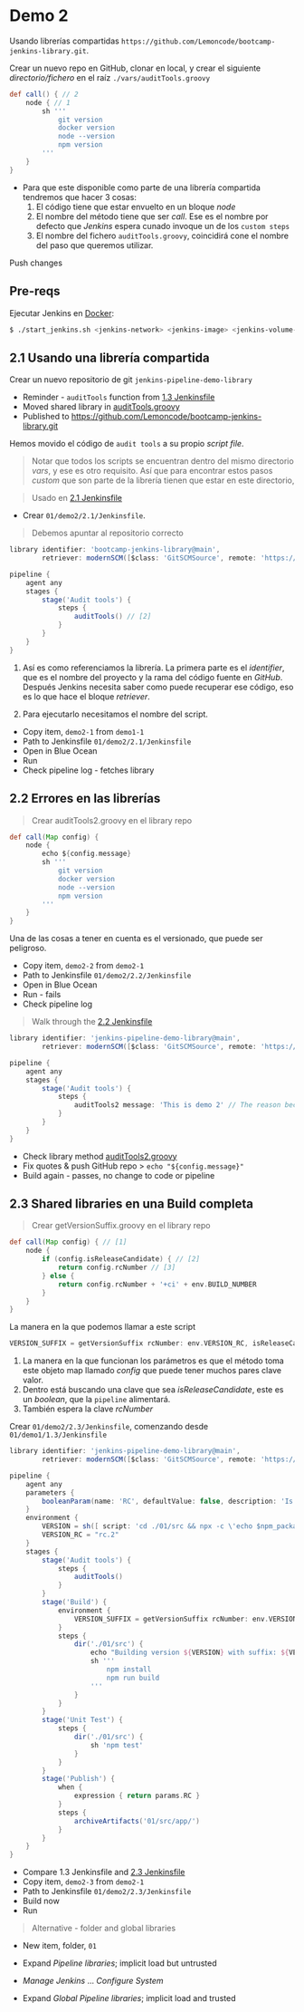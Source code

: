 # Demo 2

Usando librerías compartidas `https://github.com/Lemoncode/bootcamp-jenkins-library.git`.

Crear un nuevo repo en GitHub, clonar en local, y crear el siguiente _directorio/fichero_ en el raíz `./vars/auditTools.groovy`

```groovy
def call() { // 2
    node { // 1
        sh '''
            git version
            docker version
            node --version
            npm version
        '''
    }
}
```

- Para que este disponible como parte de una librería compartida tendremos que hacer 3 cosas:
  1. El código tiene que estar envuelto en un bloque _node_
  2. El nombre del método tiene que ser _call_. Ese es el nombre por defecto que _Jenkins_ espera cunado invoque un de los `custom steps`
  3. El nombre del fichero `auditTools.groovy`, coincidirá cone el nombre del paso que queremos utilizar.

Push changes

## Pre-reqs

Ejecutar Jenkins en [Docker](https://www.docker.com/products/docker-desktop):

```bash
$ ./start_jenkins.sh <jenkins-network> <jenkins-image> <jenkins-volume-certs> <jenkins-volume-data>
```

## 2.1 Usando una librería compartida

Crear un nuevo repositorio de git `jenkins-pipeline-demo-library`

- Reminder - `auditTools` function from [1.3 Jenkinsfile](../demo1/1.3/Jenkinsfile)
- Moved shared library in [auditTools.groovy](../shared-library/vars/auditTools.groovy)
- Published to https://github.com/Lemoncode/bootcamp-jenkins-library.git

Hemos movido el código de `audit tools` a su propio _script file_.

> Notar que todos los scripts se encuentran dentro del mismo directorio _vars_, y ese es otro requisito. Así que para encontrar estos pasos _custom_ que son parte de la librería tienen que estar en este directorio,

> Usado en [2.1 Jenkinsfile](./01/demo2/2.1/Jenkinsfile)

- Crear `01/demo2/2.1/Jenkinsfile`.

> Debemos apuntar al repositorio correcto

```groovy
library identifier: 'bootcamp-jenkins-library@main',
        retriever: modernSCM([$class: 'GitSCMSource', remote: 'https://github.com/Lemoncode/bootcamp-jenkins-library.git']) // [1]

pipeline {
    agent any
    stages {
        stage('Audit tools') {
            steps {
                auditTools() // [2]
            }
        }
    }
}
```

1. Así es como referenciamos la librería. La primera parte es el _identifier_, que es el nombre del proyecto y la rama del código fuente en _GitHub_. Después Jenkins necesita saber como puede recuperar ese código, eso es lo que hace el bloque _retriever_.

2. Para ejecutarlo necesitamos el nombre del script.

- Copy item, `demo2-1` from `demo1-1`
- Path to Jenkinsfile `01/demo2/2.1/Jenkinsfile`
- Open in Blue Ocean
- Run
- Check pipeline log - fetches library

## 2.2 Errores en las librerías

> Crear auditTools2.groovy en el library repo

```groovy
def call(Map config) {
    node {
        echo ${config.message}
        sh '''
            git version
            docker version
            node --version
            npm version
        '''
    }
}
```

Una de las cosas a tener en cuenta es el versionado, que puede ser peligroso.

- Copy item, `demo2-2` from `demo2-1`
- Path to Jenkinsfile `01/demo2/2.2/Jenkinsfile`
- Open in Blue Ocean
- Run - fails
- Check pipeline log

> Walk through the [2.2 Jenkinsfile](./01/demo2/2.2/Jenkinsfile)

```groovy
library identifier: 'jenkins-pipeline-demo-library@main',
        retriever: modernSCM([$class: 'GitSCMSource', remote: 'https://github.com/Lemoncode/bootcamp-jenkins-library.git'])

pipeline {
    agent any
    stages {
        stage('Audit tools') {
            steps {
                auditTools2 message: 'This is demo 2' // The reason because is not working it's because echoing a message need double quotes
            }
        }
    }
}
```

- Check library method [auditTools2.groovy](../shared-library/vars/auditTools2.groovy)
- Fix quotes & push GitHub repo > `echo "${config.message}"`
- Build again - passes, no change to code or pipeline

## 2.3 Shared libraries en una Build completa

> Crear getVersionSuffix.groovy en el library repo

```groovy
def call(Map config) { // [1]
    node {
        if (config.isReleaseCandidate) { // [2]
            return config.rcNumber // [3]
        } else {
            return config.rcNumber + '+ci' + env.BUILD_NUMBER
        }
    }
}
```

La manera en la que podemos llamar a este script

```groovy
VERSION_SUFFIX = getVersionSuffix rcNumber: env.VERSION_RC, isReleaseCandidate: params.RC
```

1. La manera en la que funcionan los parámetros es que el método toma este objeto map llamado _config_ que puede tener muchos pares clave valor.
2. Dentro está buscando una clave que sea _isReleaseCandidate_, este es un _boolean_, que la `pipeline` alimentará.
3. También espera la clave _rcNumber_

Crear `01/demo2/2.3/Jenkinsfile`, comenzando desde `01/demo1/1.3/Jenkinsfile`

```groovy
library identifier: 'jenkins-pipeline-demo-library@main',
        retriever: modernSCM([$class: 'GitSCMSource', remote: 'https://github.com/Lemoncode/bootcamp-jenkins-library.git'])

pipeline {
    agent any
    parameters {
        booleanParam(name: 'RC', defaultValue: false, description: 'Is this a Release Candidate?')
    }
    environment {
        VERSION = sh([ script: 'cd ./01/src && npx -c \'echo $npm_package_version\'', returnStdout: true ]).trim()
        VERSION_RC = "rc.2"
    }
    stages {
        stage('Audit tools') {
            steps {
                auditTools()
            }
        }
        stage('Build') {
            environment {
                VERSION_SUFFIX = getVersionSuffix rcNumber: env.VERSION_RC, isReleaseCandidate: params.RC
            }
            steps {
                dir('./01/src') {
                    echo "Building version ${VERSION} with suffix: ${VERSION_SUFFIX}"
                    sh '''
                        npm install
                        npm run build
                    '''
                }
            }
        }
        stage('Unit Test') {
            steps {
                dir('./01/src') {
                    sh 'npm test'
                }
            }
        }
        stage('Publish') {
            when {
                expression { return params.RC }
            }
            steps {
                archiveArtifacts('01/src/app/')
            }
        }
    }
}
```

- Compare 1.3 Jenkinsfile and [2.3 Jenkinsfile](./01/demo2/2.3/Jenkinsfile)
- Copy item, `demo2-3` from `demo2-1`
- Path to Jenkinsfile `01/demo2/2.3/Jenkinsfile`
- Build now
- Run

> Alternative - folder and global libraries

- New item, folder, `01`
- Expand _Pipeline libraries_; implicit load but untrusted

- _Manage Jenkins_ ... _Configure System_
- Expand _Global Pipeline libraries_; implicit load and trusted
